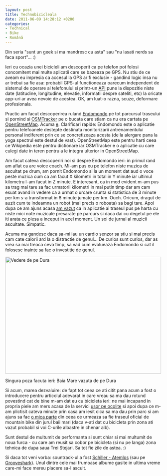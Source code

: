 ```yaml
---
layout: post
title: Technobicicleala
date: 2011-06-09 14:28:12 +0200
categories:
- Technical
- Bike
- Română
---
```

Din seria "sunt un geek si ma mandresc cu asta" sau "nu lasati nerds sa faca sport"... :)

Ieri cu ocazia unei bicicleli am descoperit ca pe telefon pot folosi concomitent mai multe aplicatii care se bazeaza pe GPS. Nu stiu de ce aveam eu impresia ca accesul la GPS ar fi exclusiv - gandind logic insa nu ar trebui sa fie asa: probabil GPS-ul functioneaza oarecum independent de sistemul de operare al telefonului si printr-un <a href="http://ro.wikipedia.org/wiki/API">API</a> pune la dispozitie niste date (latitudine, longitudine, elevatie, informatii despre sateliti, etc) la oricate app-uri ar avea nevoie de acestea. OK, am luat-o razna, scuze, deformare profesionala.

Practic am facut descoperirea ruland <a href="https://market.android.com/details?id=com.endomondo.android">Endomondo</a> pe tot parcursul traseului si pornind si <a href="https://market.android.com/details?id=me.guillaumin.android.osmtracker">OSMTracker</a> pe o bucata care stiam ca nu era cartata pe <a href="http://www.osm.org">OpenStreetMap</a>. Acuma <a href="http://www.openstreetmap.org/?lat=47.67017&lon=23.49355&zoom=15&layers=M">e</a>. Clarificari rapide: Endomondo este o aplicatie pentru telefoanele destepte destinata monitorizarii antrenamentului personal indiferent prin ce se concretizeaza acesta (de la alergare pana la yoga spectrul este destul de vast). OpenStreetMap este pentru harti ceea ce Wikipedia este pentru dictionare iar OSMTracker e o aplicatie cu care culegi date in teren pentru a le integra ulterior in OpenStreetMap.

Am facut cateva descoperiri noi si despre Endomondo ieri: in primul rand am aflat ca are voice coach. Mi-am pus eu pe telefon niste muzica de ascultat pe drum, am pornit Endomondo si la un moment dat aud o voce peste muzica cum ca am facut X kilometri in total in Y minute iar ultimul kilometru l-am facut in Z minute. E interesant, ca in mod evident m-am pus sa trag mai tare sa fac urmatorii kilometri in mai putin timp dar am cam esuat avand in vedere ca a urmat o urcare crunta si statistica de 3 minute per km s-a transformat in 8 minute jumate per km. Ouch. Oricum, dragut de auzit cum te indeamna un robot (mai precis o roboata) sa bagi tare. Apoi dupa ce am ajuns acasa <a href="https://content.rusiczki.net/2011/06/SC20110609-141633.png" class="fancybox">am vazut</a> ca in aplicatie ai traseul pus pe harta cu niste mici note muzicale presarate pe parcurs si daca dai cu degetul pe ele iti arata ce piesa a inceput in acel moment. Un soi de jurnal al muzicii ascultate. Simpatic.

Acuma ma gandesc daca sa-mi iau un cardio senzor sa stiu si mai precis cam cate calorii ard la o distractie de genul... De curios sunt curios, dar as vrea sa mai treaca ceva timp, sa vad cum evolueaza Endomondo si cat il folosesc inainte sa fac o investitie de genul.

<img src="https://content.rusiczki.net/2011/06/vedere-dura-500x374.jpg" alt="Vedere de pe Dura" title="Vedere de pe Dura" width="500" height="374"/>

Singura poza facuta ieri: Baia Mare vazuta de pe Dura

Si acum, marea dezvaluire: de fapt tot ceea ce ati citit pana acum a fost o introducere pentru articolul adevarat in care vreau sa ma dau rotund povestind cat de bine m-am dat eu cu bicicleta ieri: ne mai incapand in propria piele am mers acasa de la servici <a href="http://www.endomondo.com/workouts/13038674">usor pe ocolite</a> si apoi dupa ce m-am plictisit cateva minute prin casa am iesit cica sa ma dau prin parc si am ajuns sa fac <a href="http://www.endomondo.com/workouts/13039764">o mica parte</a> din ceea ce urmeaza sa fie traseul oficial de mountain bike din jurul baii mari (daca v-ati dat cu bicicleta prin zona ati vazut probabil si voi C-urile albastre in chenar alb).

Sunt destul de multumit de performanta si sunt chiar si mai multumit de noua furca - cu care am reusit sa cobor pe bicicleta (si nu pe langa) zona tehnica de dupa saua Trei Stejari. Sa tot fie zile de astea. :)

Si daca tot veni vorba: sountrack-ul a fost <a href="http://www.amazon.co.uk/gp/product/B003JBYBHU/ref=as_li_ss_tl?ie=UTF8&tag=kits-21&linkCode=as2&camp=1634&creative=19450&creativeASIN=B003JBYBHU">Schiller - Atemlos</a> (sau pe <a href="http://grooveshark.com/#/search?q=atemlos">Grooveshark</a>). Unul dintre cele mai frumoase albume gasite in ultima vreme care-mi face mereu placere sa-l ascult.
